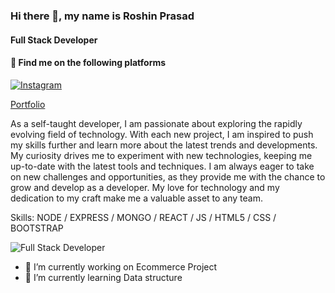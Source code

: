 ### Hi there 👋, my name is **Roshin Prasad**
#### Full Stack Developer

#### 🔗 Find me on the following platforms

[![Instagram](https://lens.google.com/search?ep=gisbubb&hl=en-IN&p=ATHekxdxd_biTs7wrd3sjol3t5hpZAeJXdS_RAX2xG5RxvtHIhjU7EcFqswk-u9adjcEv8DitNN9hLatUgGr1QblgwkQCVDhHg9wLFCSGtAokknaY8x0NAtwoyTTBjoFdhN2uJ0AdzUOgR4OO9QqKD5A5Peb-gEd5SQ5j7mVecsTT55YeW5ygf__ZQZKONxqpI4vphuDhbuR41zYLHgH9yvV9rSl7Am_q31Ao1P6agwCDghgP_eJpUiGofk69IUww0ZlA8sY3Fwm4d9ldjvUlH9gtsUqezMEqFJr2GNY7K8CPMXWtF_khQKoScPrQvuDRhCP_N-EFUxevEjwxMLuDJopMG6nKY7CE4qm1bHSkmz4QtBVv_15YXp8mIIEaFlry4a-L10gJh5uxHgQeQRG2L2VMgpync8JAGbfVaR5dEOl#lns=W251bGwsbnVsbCxudWxsLG51bGwsbnVsbCxudWxsLG51bGwsIkVrY0tKRGc1T1dSa05EWXlMV1l5WWpJdE5HWTJZUzFpWVRFMUxXVXdNREJsWlRFNU5qZGpNeElmWnpOa1FXNUxablkyTFRCaFdVeHVaVFo2U1ROWFNFOVdkMEZNVm1kNFp3PT0iLG51bGwsbnVsbCxudWxsXQ==)](https://www.instagram.com/alchemist.dev)

[Portfolio](https://roshinprasad.netlify.app/)

As a self-taught developer, I am passionate about exploring the rapidly evolving field of technology. With each new project, I am inspired to push my skills further and learn more about the latest trends and developments. My curiosity drives me to experiment with new technologies, keeping me up-to-date with the latest tools and techniques. I am always eager to take on new challenges and opportunities, as they provide me with the chance to grow and develop as a developer. My love for technology and my dedication to my craft make me a valuable asset to any team.

Skills: NODE / EXPRESS / MONGO / REACT / JS / HTML5 / CSS / BOOTSTRAP

![Full Stack Developer](https://i.pinimg.com/originals/44/69/80/446980583ef9b3df7e355f388ee5e0b6.png)
- 🔭 I’m currently working on Ecommerce Project
- 🌱 I’m currently learning Data structure




